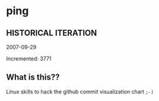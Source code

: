 # ping

## HISTORICAL ITERATION
2007-09-29

Incremented: 3771

## What is this?? 
Linux skills to hack the github commit visualization chart `;-)`
